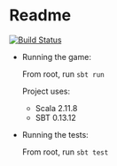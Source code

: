 # Readme

[![Build Status](https://travis-ci.org/pwdd/ttt-scala.svg?branch=master)](https://travis-ci.org/pwdd/ttt-scala)

* Running the game:

  From root, run `sbt run`

  Project uses:

  * Scala 2.11.8
  * SBT 0.13.12

* Running the tests:

  From root, run `sbt test`

